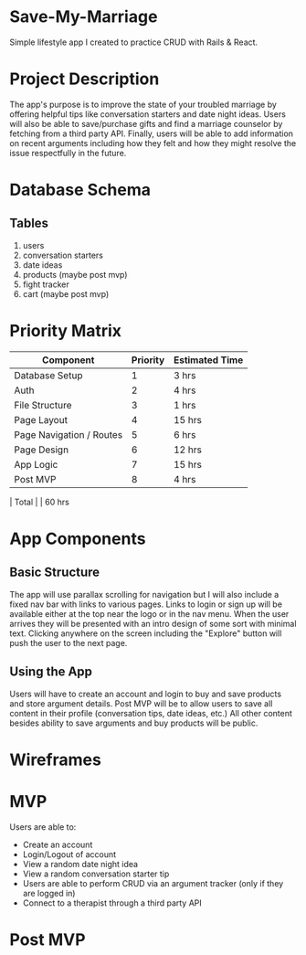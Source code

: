 # Save-My-Marriage

Simple lifestyle app I created to practice CRUD with Rails &amp; React.

# Project Description
The app's purpose is to improve the state of your troubled marriage by offering helpful tips like conversation starters and date night ideas. Users will also be able to save/purchase gifts and find a marriage counselor by fetching from a third party API. Finally, users will be able to add information on recent arguments including how they felt and how they might resolve the issue respectfully in the future. 

# Database Schema
## Tables 
1. users
2. conversation starters 
3. date ideas
4. products (maybe post mvp)
5. fight tracker 
6. cart (maybe post mvp)

# Priority Matrix

| Component | Priority | Estimated Time |
| --------- | -------- | -------------- |
| Database Setup | 1 | 3 hrs |
| Auth | 2 | 4 hrs |
| File Structure | 3 | 1 hrs|
| Page Layout | 4 | 15 hrs |
| Page Navigation / Routes | 5 | 6 hrs |
| Page Design | 6 | 12 hrs|
| App Logic | 7 | 15 hrs|
| Post MVP | 8 | 4 hrs|

| Total | | 60 hrs

# App Components

## Basic Structure
The app will use parallax scrolling for navigation but I will also include a fixed nav bar with links to various pages. Links to login or sign up will be available either at the top near the logo or in the nav menu. When the user arrives they will be presented with an intro design of some sort with minimal text. Clicking anywhere on the screen including the "Explore" button will push the user to the next page. 

## Using the App
Users will have to create an account and login to buy and save products and store argument details. Post MVP will be to allow users to save all content in their profile (conversation tips, date ideas, etc.)  All other content besides ability to save arguments and buy products will be public. 

# Wireframes

# MVP


Users are able to: 

* Create an account
* Login/Logout of account
* View a random date night idea
* View a random conversation starter tip 
* Users are able to perform CRUD via an argument tracker (only if they are logged in)
* Connect to a therapist through a third party API 

# Post MVP
